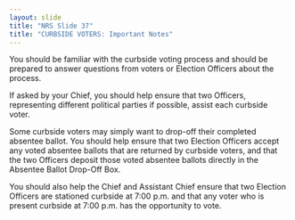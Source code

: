 ```yaml
---
layout: slide
title: "NRS Slide 37"
title: "CURBSIDE VOTERS: Important Notes"
---
```


You should be familiar with the curbside voting process and should be prepared to answer questions from voters or Election Officers about the process.

If asked by your Chief, you should help ensure that two Officers, representing different political parties if possible, assist each curbside voter.

Some curbside voters may simply want to drop-off their completed absentee ballot. You should help ensure that two Election Officers accept any voted absentee ballots that are returned by curbside voters, and that the two Officers deposit those voted absentee ballots directly in the Absentee Ballot Drop-Off Box.

You should also help the Chief and Assistant Chief ensure that two Election Officers are stationed curbside at 7:00 p.m. and that any voter who is present curbside at 7:00 p.m. has the opportunity to vote.
